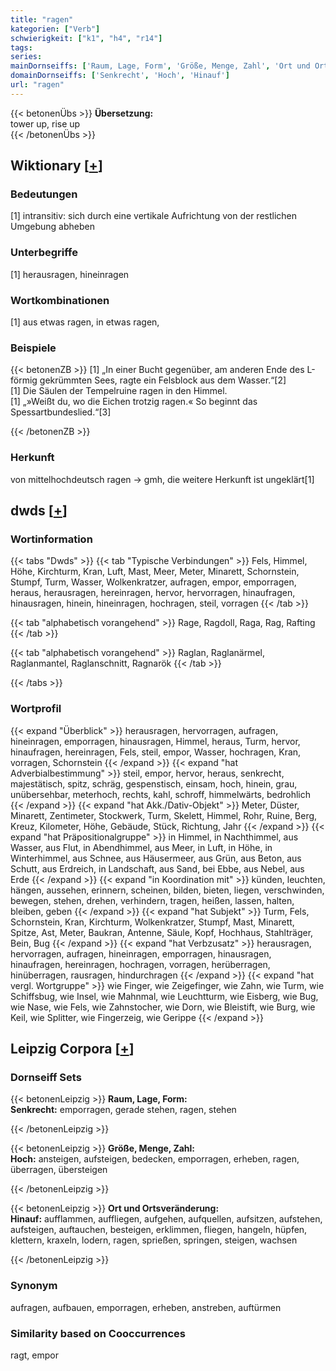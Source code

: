 ```yaml
---
title: "ragen"
kategorien: ["Verb"]
schwierigkeit: ["k1", "h4", "r14"]
tags:
series:
mainDornseiffs: ['Raum, Lage, Form', 'Größe, Menge, Zahl', 'Ort und Ortsveränderung']
domainDornseiffs: ['Senkrecht', 'Hoch', 'Hinauf']
url: "ragen"
---
```


{{< betonenÜbs >}}
**Übersetzung:**  
tower up, rise up  
{{< /betonenÜbs >}}

## Wiktionary [[+](https://de.wiktionary.org/wiki/ragen)]

### Bedeutungen
[1] intransitiv: sich durch eine vertikale Aufrichtung von der restlichen Umgebung abheben  

### Unterbegriffe
[1] herausragen, hineinragen  

### Wortkombinationen
[1] aus etwas ragen, in etwas ragen,  

### Beispiele
{{< betonenZB >}}
[1] „In einer Bucht gegenüber, am anderen Ende des L-förmig gekrümmten Sees, ragte ein Felsblock aus dem Wasser.“[2]  
[1] Die Säulen der Tempelruine ragen in den Himmel.  
[1] „»Weißt du, wo die Eichen trotzig ragen.« So beginnt das Spessartbundeslied.“[3]  

{{< /betonenZB >}}
### Herkunft
von mittelhochdeutsch ragen → gmh, die weitere Herkunft ist ungeklärt[1]  



## dwds [[+](https://www.dwds.de/wb/ragen)]

### Wortinformation
{{< tabs "Dwds" >}}
{{< tab "Typische Verbindungen" >}}
Fels, Himmel, Höhe, Kirchturm, Kran, Luft, Mast, Meer, Meter, Minarett, Schornstein, Stumpf, Turm, Wasser, Wolkenkratzer, aufragen, empor, emporragen, heraus, herausragen, hereinragen, hervor, hervorragen, hinaufragen, hinausragen, hinein, hineinragen, hochragen, steil, vorragen
{{< /tab >}}

{{< tab "alphabetisch vorangehend" >}}
Rage, Ragdoll, Raga, Rag, Rafting
{{< /tab >}}

{{< tab "alphabetisch vorangehend" >}}
Raglan, Raglanärmel, Raglanmantel, Raglanschnitt, Ragnarök
{{< /tab >}}

{{< /tabs >}}

### Wortprofil
{{< expand "Überblick" >}} herausragen, hervorragen, aufragen, hineinragen, emporragen, hinausragen, Himmel, heraus, Turm, hervor, hinaufragen, hereinragen, Fels, steil, empor, Wasser, hochragen, Kran, vorragen, Schornstein {{< /expand >}}
{{< expand "hat Adverbialbestimmung" >}} steil, empor, hervor, heraus, senkrecht, majestätisch, spitz, schräg, gespenstisch, einsam, hoch, hinein, grau, unübersehbar, meterhoch, rechts, kahl, schroff, himmelwärts, bedrohlich {{< /expand >}}
{{< expand "hat Akk./Dativ-Objekt" >}} Meter, Düster, Minarett, Zentimeter, Stockwerk, Turm, Skelett, Himmel, Rohr, Ruine, Berg, Kreuz, Kilometer, Höhe, Gebäude, Stück, Richtung, Jahr {{< /expand >}}
{{< expand "hat Präpositionalgruppe" >}} in Himmel, in Nachthimmel, aus Wasser, aus Flut, in Abendhimmel, aus Meer, in Luft, in Höhe, in Winterhimmel, aus Schnee, aus Häusermeer, aus Grün, aus Beton, aus Schutt, aus Erdreich, in Landschaft, aus Sand, bei Ebbe, aus Nebel, aus Erde {{< /expand >}}
{{< expand "in Koordination mit" >}} künden, leuchten, hängen, aussehen, erinnern, scheinen, bilden, bieten, liegen, verschwinden, bewegen, stehen, drehen, verhindern, tragen, heißen, lassen, halten, bleiben, geben {{< /expand >}}
{{< expand "hat Subjekt" >}} Turm, Fels, Schornstein, Kran, Kirchturm, Wolkenkratzer, Stumpf, Mast, Minarett, Spitze, Ast, Meter, Baukran, Antenne, Säule, Kopf, Hochhaus, Stahlträger, Bein, Bug {{< /expand >}}
{{< expand "hat Verbzusatz" >}} herausragen, hervorragen, aufragen, hineinragen, emporragen, hinausragen, hinaufragen, hereinragen, hochragen, vorragen, herüberragen, hinüberragen, rausragen, hindurchragen {{< /expand >}}
{{< expand "hat vergl. Wortgruppe" >}} wie Finger, wie Zeigefinger, wie Zahn, wie Turm, wie Schiffsbug, wie Insel, wie Mahnmal, wie Leuchtturm, wie Eisberg, wie Bug, wie Nase, wie Fels, wie Zahnstocher, wie Dorn, wie Bleistift, wie Burg, wie Keil, wie Splitter, wie Fingerzeig, wie Gerippe {{< /expand >}}

## Leipzig Corpora [[+](https://corpora.uni-leipzig.de/en/res?word=ragen&corpusId=deu_newscrawl-public_2018)]

### Dornseiff Sets
{{< betonenLeipzig >}}
**Raum, Lage, Form:**  
**Senkrecht:** emporragen, gerade stehen, ragen, stehen  

{{< /betonenLeipzig >}}


{{< betonenLeipzig >}}
**Größe, Menge, Zahl:**  
**Hoch:** ansteigen, aufsteigen, bedecken, emporragen, erheben, ragen, überragen, übersteigen  

{{< /betonenLeipzig >}}


{{< betonenLeipzig >}}
**Ort und Ortsveränderung:**  
**Hinauf:** aufflammen, auffliegen, aufgehen, aufquellen, aufsitzen, aufstehen, aufsteigen, auftauchen, besteigen, erklimmen, fliegen, hangeln, hüpfen, klettern, kraxeln, lodern, ragen, sprießen, springen, steigen, wachsen  

{{< /betonenLeipzig >}}

### Synonym
aufragen, aufbauen, emporragen, erheben, anstreben, auftürmen


### Similarity based on Cooccurrences
ragt, empor

